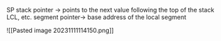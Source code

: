 SP stack pointer -> points to the next value following the top of the stack
LCL, etc. segment pointer-> base address of the local segment

![[Pasted image 20231111114150.png]]
